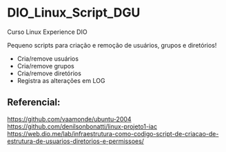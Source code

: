# DIO_Linux_Script_DGU
Curso Linux Experience DIO

Pequeno scripts para criação e remoção de usuários, grupos e diretórios!

- Cria/remove usuários
- Cria/remove grupos
- Cria/remove diretórios
- Registra as alterações em LOG


## Referencial:

https://github.com/vaamonde/ubuntu-2004 \
https://github.com/denilsonbonatti/linux-projeto1-iac
https://web.dio.me/lab/infraestrutura-como-codigo-script-de-criacao-de-estrutura-de-usuarios-diretorios-e-permissoes/
